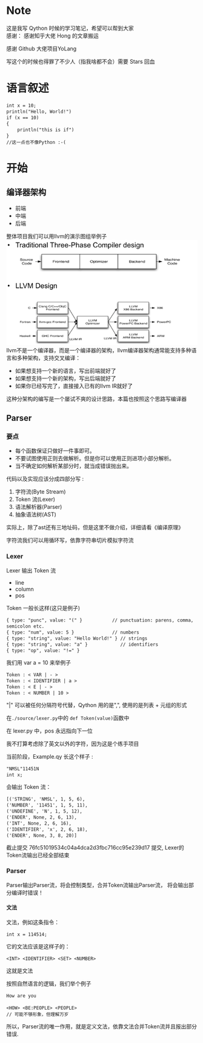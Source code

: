 # Note

这是我写 Qython 时候的学习笔记，希望可以帮到大家 <br>
感谢：
感谢知乎大佬 <a hraf = "https://www.zhihu.com/people/llwanghong">Hong</a> 的文章搬运

感谢 Github 大佬项目<a hraf = "https://github.com/PowerAngelXD/YoLang">YoLang</a>

写这个的时候也得罪了不少人（指我啥都不会）需要 Stars 回血

# 语言叙述

    int x = 10;
    println("Hello, World!")
    if (x == 10)
    {
        println("this is if")
    }
    //这一点也不像Python :-(

# 开始

## 编译器架构

-   前端
-   中端
-   后端

整体项目我们可以用llvm的演示图组举例子
![llvm](./llvm.png " ")
llvm不是一个编译器，而是一个编译器的架构，llvm编译器架构通常能支持多种语言和多种架构，支持交叉编译：

-   如果想支持一个新的语言，写出前端就好了
-   如果想支持一个新的架构，写出后端就好了
-   如果你已经写完了，直接接入已有的llvm IR就好了

这种分架构的编写是一个屡试不爽的设计思路，本篇也按照这个思路写编译器

## Parser

### 要点

-   每个函数保证只做好一件事即可。
-   不要试图使用正则去做解析。但是你可以使用正则进项小部分解析。
-   当不确定如何解析某部分时，就当成错误抛出来。

代码以及实现应该分成四部分写 :

1. 字符流(Byte Stream)
2. Token 流(Lexer)
3. 语法解析器(Parser)
4. 抽象语法树(AST)

实际上，除了ast还有三地址码，但是这里不做介绍，详细请看《编译原理》

字符流我们可以用循环写，依靠字符串切片模拟字符流

### Lexer
Lexer 输出 Token 流
-   line
-   column
-   pos

Token 一般长这样(这只是例子)

    { type: "punc", value: "(" }           // punctuation: parens, comma, semicolon etc.
    { type: "num", value: 5 }              // numbers
    { type: "string", value: "Hello World!" } // strings
    { type: "string", value: "a" }            // identifiers
    { type: "op", value: "!=" }

我们用 var a = 10 来举例子

    Token : < VAR | - >
    Token : < IDENTIFIER | a >
    Token : < E | - >
    Token : < NUMBER | 10 >

"|" 可以被任何分隔符号代替，Qython 用的是",", 使用的是列表 + 元组的形式

在`./source/lexer.py`中的 `def Token(value)`函数中

在 lexer.py 中，pos 永远指向下一位

我不打算考虑除了英文以外的字符，因为这是个练手项目

当前阶段，Example.qy 长这个样子 :

    "NMSL"11451N
    int x;

会输出 Token 流：

    [('STRING', 'NMSL', 1, 5, 6),
    ('NUMBER', '11451', 1, 5, 11),
    ('UNDEFINE', 'N', 1, 5, 12), 
    ('ENDER', None, 2, 6, 13),
    ('INT', None, 2, 6, 16),
    ('IDENTIFIER', 'x', 2, 6, 18),
    ('ENDER', None, 3, 8, 20)]

截止提交 76fc51019534c04a4dca2d3fbc716cc95e239d17 提交,
Lexer的Token流输出已经全部结束

### Parser

Parser输出Parser流，将会控制类型，合并Token流输出Parser流，
将会输出部分编译时错误！


#### 文法

文法，例如这条指令：

    int x = 114514;

它的文法应该是这样子的：

    <INT> <IDENTIFIER> <SET> <NUMBER>

这就是文法

按照自然语言的逻辑，我们举个例子

    How are you

    <HOW> <BE:PEOPLE> <PEOPLE>
    // 可能不够形象，但理解万岁

所以，Parser流的唯一作用，就是定义文法，依靠文法合并Token流并且报出部分错误.
